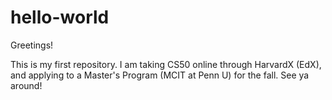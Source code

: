 # hello-world

Greetings!

This is my first repository. I am taking CS50 online through HarvardX (EdX), and applying to a Master's Program (MCIT at Penn U) for the fall. See ya around!
